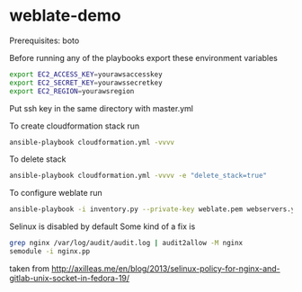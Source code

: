 # weblate-demo

Prerequisites:
boto

Before running any of the playbooks export these environment variables

```bash
export EC2_ACCESS_KEY=yourawsaccesskey
export EC2_SECRET_KEY=yourawssecretkey
export EC2_REGION=yourawsregion
```

Put ssh key in the same directory with master.yml

To create cloudformation stack run
```bash
ansible-playbook cloudformation.yml -vvvv
```
To delete stack
```bash
ansible-playbook cloudformation.yml -vvvv -e "delete_stack=true"
```
To configure weblate run
```bash
ansible-playbook -i inventory.py --private-key weblate.pem webservers.yml -e "generate_assets=true"
```
Selinux is disabled by default
Some kind of a fix is
```bash
grep nginx /var/log/audit/audit.log | audit2allow -M nginx
semodule -i nginx.pp
```
taken from http://axilleas.me/en/blog/2013/selinux-policy-for-nginx-and-gitlab-unix-socket-in-fedora-19/
